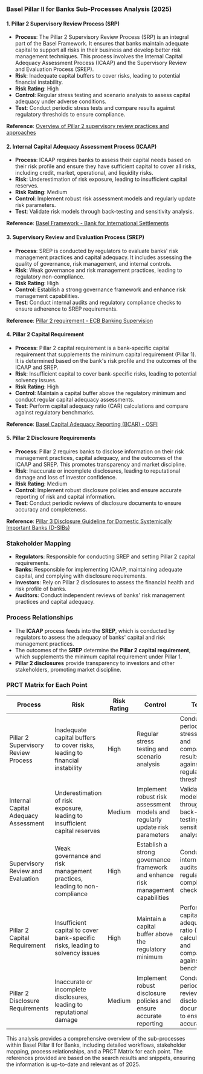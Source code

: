 ### Basel Pillar II for Banks Sub-Processes Analysis (2025)

#### 1. **Pillar 2 Supervisory Review Process (SRP)**
   - **Process**: The Pillar 2 Supervisory Review Process (SRP) is an integral part of the Basel Framework. It ensures that banks maintain adequate capital to support all risks in their business and develop better risk management techniques. This process involves the Internal Capital Adequacy Assessment Process (ICAAP) and the Supervisory Review and Evaluation Process (SREP).
   - **Risk**: Inadequate capital buffers to cover risks, leading to potential financial instability.
   - **Risk Rating**: High
   - **Control**: Regular stress testing and scenario analysis to assess capital adequacy under adverse conditions.
   - **Test**: Conduct periodic stress tests and compare results against regulatory thresholds to ensure compliance.

   **Reference**: [Overview of Pillar 2 supervisory review practices and approaches](https://www.bis.org/bcbs/publ/d465.pdf)

#### 2. **Internal Capital Adequacy Assessment Process (ICAAP)**
   - **Process**: ICAAP requires banks to assess their capital needs based on their risk profile and ensure they have sufficient capital to cover all risks, including credit, market, operational, and liquidity risks.
   - **Risk**: Underestimation of risk exposure, leading to insufficient capital reserves.
   - **Risk Rating**: Medium
   - **Control**: Implement robust risk assessment models and regularly update risk parameters.
   - **Test**: Validate risk models through back-testing and sensitivity analysis.

   **Reference**: [Basel Framework - Bank for International Settlements](https://www.bis.org/baselframework/BaselFramework.pdf)

#### 3. **Supervisory Review and Evaluation Process (SREP)**
   - **Process**: SREP is conducted by regulators to evaluate banks' risk management practices and capital adequacy. It includes assessing the quality of governance, risk management, and internal controls.
   - **Risk**: Weak governance and risk management practices, leading to regulatory non-compliance.
   - **Risk Rating**: High
   - **Control**: Establish a strong governance framework and enhance risk management capabilities.
   - **Test**: Conduct internal audits and regulatory compliance checks to ensure adherence to SREP requirements.

   **Reference**: [Pillar 2 requirement - ECB Banking Supervision](https://www.bankingsupervision.europa.eu/activities/srep/pillar-2-requirement/html/index.en.html)

#### 4. **Pillar 2 Capital Requirement**
   - **Process**: Pillar 2 capital requirement is a bank-specific capital requirement that supplements the minimum capital requirement (Pillar 1). It is determined based on the bank's risk profile and the outcomes of the ICAAP and SREP.
   - **Risk**: Insufficient capital to cover bank-specific risks, leading to potential solvency issues.
   - **Risk Rating**: High
   - **Control**: Maintain a capital buffer above the regulatory minimum and conduct regular capital adequacy assessments.
   - **Test**: Perform capital adequacy ratio (CAR) calculations and compare against regulatory benchmarks.

   **Reference**: [Basel Capital Adequacy Reporting (BCAR) - OSFI](https://www.osfi-bsif.gc.ca/en/data-forms/reporting-returns/filing-financial-returns/financial-reporting-instructions/basel-capital-adequacy-reporting-bcar)

#### 5. **Pillar 2 Disclosure Requirements**
   - **Process**: Pillar 2 requires banks to disclose information on their risk management practices, capital adequacy, and the outcomes of the ICAAP and SREP. This promotes transparency and market discipline.
   - **Risk**: Inaccurate or incomplete disclosures, leading to reputational damage and loss of investor confidence.
   - **Risk Rating**: Medium
   - **Control**: Implement robust disclosure policies and ensure accurate reporting of risk and capital information.
   - **Test**: Conduct periodic reviews of disclosure documents to ensure accuracy and completeness.

   **Reference**: [Pillar 3 Disclosure Guideline for Domestic Systemically Important Banks (D-SIBs)](https://www.osfi-bsif.gc.ca/en/guidance/guidance-library/pillar-3-disclosure-guideline-domestic-systemically-important-banks-sibs-2025)

### Stakeholder Mapping
- **Regulators**: Responsible for conducting SREP and setting Pillar 2 capital requirements.
- **Banks**: Responsible for implementing ICAAP, maintaining adequate capital, and complying with disclosure requirements.
- **Investors**: Rely on Pillar 2 disclosures to assess the financial health and risk profile of banks.
- **Auditors**: Conduct independent reviews of banks' risk management practices and capital adequacy.

### Process Relationships
- The **ICAAP** process feeds into the **SREP**, which is conducted by regulators to assess the adequacy of banks' capital and risk management practices.
- The outcomes of the **SREP** determine the **Pillar 2 capital requirement**, which supplements the minimum capital requirement under Pillar 1.
- **Pillar 2 disclosures** provide transparency to investors and other stakeholders, promoting market discipline.

### PRCT Matrix for Each Point
| **Process**                          | **Risk**                                                                 | **Risk Rating** | **Control**                                                                 | **Test**                                                                 |
|--------------------------------------|--------------------------------------------------------------------------|-----------------|-----------------------------------------------------------------------------|--------------------------------------------------------------------------|
| Pillar 2 Supervisory Review Process  | Inadequate capital buffers to cover risks, leading to financial instability | High            | Regular stress testing and scenario analysis                                | Conduct periodic stress tests and compare results against regulatory thresholds |
| Internal Capital Adequacy Assessment | Underestimation of risk exposure, leading to insufficient capital reserves | Medium          | Implement robust risk assessment models and regularly update risk parameters | Validate risk models through back-testing and sensitivity analysis       |
| Supervisory Review and Evaluation    | Weak governance and risk management practices, leading to non-compliance  | High            | Establish a strong governance framework and enhance risk management capabilities | Conduct internal audits and regulatory compliance checks                 |
| Pillar 2 Capital Requirement         | Insufficient capital to cover bank-specific risks, leading to solvency issues | High            | Maintain a capital buffer above the regulatory minimum                      | Perform capital adequacy ratio (CAR) calculations and compare against benchmarks |
| Pillar 2 Disclosure Requirements     | Inaccurate or incomplete disclosures, leading to reputational damage      | Medium          | Implement robust disclosure policies and ensure accurate reporting           | Conduct periodic reviews of disclosure documents to ensure accuracy      |

This analysis provides a comprehensive overview of the sub-processes within Basel Pillar II for Banks, including detailed workflows, stakeholder mapping, process relationships, and a PRCT Matrix for each point. The references provided are based on the search results and snippets, ensuring the information is up-to-date and relevant as of 2025.
```